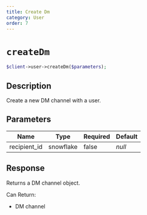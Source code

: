 ```yaml
---
title: Create Dm
category: User
order: 7
---
```


# `createDm`

```php
$client->user->createDm($parameters);
```

## Description

Create a new DM channel with a user.

## Parameters


Name | Type | Required | Default
--- | --- | --- | ---
recipient_id | snowflake | false | *null*

## Response

Returns a DM channel object.

Can Return:

* DM channel
